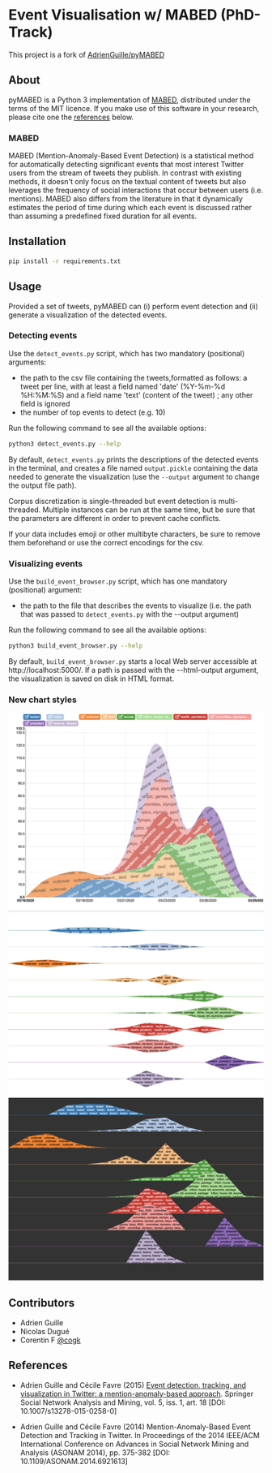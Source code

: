 # Event Visualisation w/ MABED (PhD-Track)

This project is a fork of [AdrienGuille/pyMABED](https://github.com/AdrienGuille/pyMABED)

## About

pyMABED is a Python 3 implementation of [MABED](#mabed), distributed under the terms of the MIT licence. If you make use of this software in your research, please cite one the [references](#references) below.

### MABED

MABED (Mention-Anomaly-Based Event Detection) is a statistical method for automatically detecting significant events that most interest Twitter users from the stream of tweets they publish. In contrast with existing methods, it doesn't only focus on the textual content of tweets but also leverages the frequency of social interactions that occur between users (i.e. mentions). MABED also differs from the literature in that it dynamically estimates the period of time during which each event is discussed rather than assuming a predefined fixed duration for all events.

## Installation

```sh
pip install -r requirements.txt
```

## Usage

Provided a set of tweets, pyMABED can (i) perform event detection and (ii) generate a visualization of the detected events.

### Detecting events

Use the `detect_events.py` script, which has two mandatory (positional) arguments:

-   the path to the csv file containing the tweets,formatted as follows: a tweet per line, with at least a field named 'date' (%Y-%m-%d %H:%M:%S) and a field name 'text' (content of the tweet) ; any other field is ignored
-   the number of top events to detect (e.g. 10)

Run the following command to see all the available options:

```sh
python3 detect_events.py --help
```

By default, `detect_events.py` prints the descriptions of the detected events in the terminal, and creates a file named `output.pickle` containing the data needed to generate the visualization (use the `--output` argument to change the output file path).

Corpus discretization is single-threaded but event detection is multi-threaded. Multiple instances can be run at the same time, but be sure that the parameters are different in order to prevent cache conflicts.

If your data includes emoji or other multibyte characters, be sure to remove them beforehand or use the correct encodings for the csv.

### Visualizing events

Use the `build_event_browser.py` script, which has one mandatory (positional) argument:

-   the path to the file that describes the events to visualize (i.e. the path that was passed to `detect_events.py` with the --output argument)

Run the following command to see all the available options:

```sh
python3 build_event_browser.py --help
```

By default, `build_event_browser.py` starts a local Web server accessible at http://localhost:5000/. If a path is passed with the --html-output argument, the visualization is saved on disk in HTML format.

### New chart styles

![style-1](img/style-1.jpg)
![style-2](img/style-2.jpg)
![style-3](img/style-3.jpg)

## Contributors

-   Adrien Guille
-   Nicolas Dugué
-   Corentin F [@cogk](https://github.com/cogk)

## References

-   Adrien Guille and Cécile Favre (2015)
    [Event detection, tracking, and visualization in Twitter: a mention-anomaly-based approach](https://github.com/AdrienGuille/pyMABED/blob/master/mabed.pdf).
    Springer Social Network Analysis and Mining,
    vol. 5, iss. 1, art. 18 [DOI: 10.1007/s13278-015-0258-0]

-   Adrien Guille and Cécile Favre (2014)
    Mention-Anomaly-Based Event Detection and Tracking in Twitter.
    In Proceedings of the 2014 IEEE/ACM International Conference on
    Advances in Social Network Mining and Analysis (ASONAM 2014),
    pp. 375-382 [DOI: 10.1109/ASONAM.2014.6921613]
